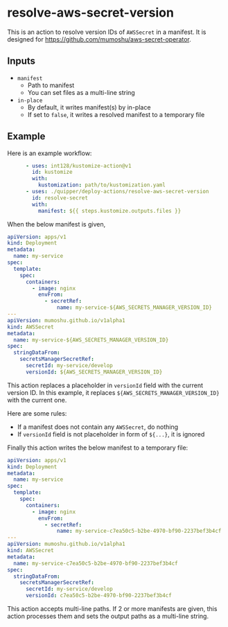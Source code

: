# resolve-aws-secret-version

This is an action to resolve version IDs of `AWSSecret` in a manifest.
It is designed for https://github.com/mumoshu/aws-secret-operator.


## Inputs

- `manifest`
  - Path to manifest
  - You can set files as a multi-line string
- `in-place`
  - By default, it writes manifest(s) by in-place
  - If set to `false`, it writes a resolved manifest to a temporary file


## Example

Here is an example workflow:

```yaml
      - uses: int128/kustomize-action@v1
        id: kustomize
        with:
          kustomization: path/to/kustomization.yaml
      - uses: ./quipper/deploy-actions/resolve-aws-secret-version
        id: resolve-secret
        with:
          manifest: ${{ steps.kustomize.outputs.files }}
```

When the below manifest is given,

```yaml
apiVersion: apps/v1
kind: Deployment
metadata:
  name: my-service
spec:
  template:
    spec:
      containers:
        - image: nginx
          envFrom:
            - secretRef:
                name: my-service-${AWS_SECRETS_MANAGER_VERSION_ID}
---
apiVersion: mumoshu.github.io/v1alpha1
kind: AWSSecret
metadata:
  name: my-service-${AWS_SECRETS_MANAGER_VERSION_ID}
spec:
  stringDataFrom:
    secretsManagerSecretRef:
      secretId: my-service/develop
      versionId: ${AWS_SECRETS_MANAGER_VERSION_ID}
```

This action replaces a placeholder in `versionId` field with the current version ID.
In this example, it replaces `${AWS_SECRETS_MANAGER_VERSION_ID}` with the current one.

Here are some rules:

- If a manifest does not contain any `AWSSecret`, do nothing
- If `versionId` field is not placeholder in form of `${...}`, it is ignored

Finally this action writes the below manifest to a temporary file:

```yaml
apiVersion: apps/v1
kind: Deployment
metadata:
  name: my-service
spec:
  template:
    spec:
      containers:
        - image: nginx
          envFrom:
            - secretRef:
                name: my-service-c7ea50c5-b2be-4970-bf90-2237bef3b4cf
---
apiVersion: mumoshu.github.io/v1alpha1
kind: AWSSecret
metadata:
  name: my-service-c7ea50c5-b2be-4970-bf90-2237bef3b4cf
spec:
  stringDataFrom:
    secretsManagerSecretRef:
      secretId: my-service/develop
      versionId: c7ea50c5-b2be-4970-bf90-2237bef3b4cf
```

This action accepts multi-line paths.
If 2 or more manifests are given, this action processes them and sets the output paths as a multi-line string.

